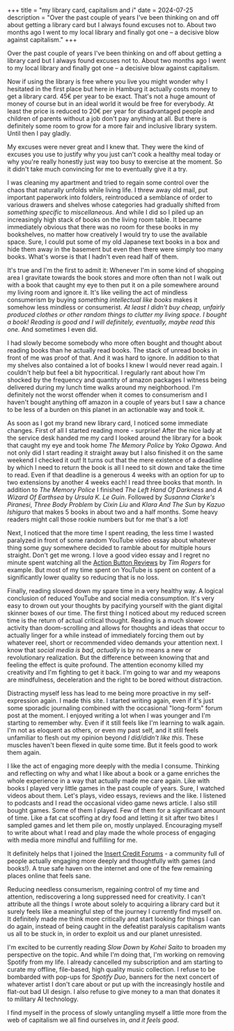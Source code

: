 +++
title = "my library card, capitalism and i"
date = 2024-07-25
description = "Over the past couple of years I've been thinking on and off about getting a library card but I always found excuses not to. About two months ago I went to my local library and finally got one &ndash; a decisive blow against capitalism."
+++

Over the past couple of years I've been thinking on and off about getting a library card but I always found excuses not to. About two months ago I went to my local library and finally got one &ndash; a decisive blow against capitalism.

Now if using the library is free where you live you might wonder why I hesitated in the first place but here in Hamburg it actually costs money to get a library card. 45€ per year to be exact. That's not a huge amount of money of course but in an ideal world it would be free for everybody. At least the price is reduced to 20€ per year for disadvantaged people and children of parents without a job don't pay anything at all. But there is definitely some room to grow for a more fair and inclusive library system. Until then I pay gladly.

My excuses were never great and I knew that. They were the kind of excuses you use to justify why you just can't cook a healthy meal today or why you're really honestly just way too busy to exercise at the moment. So it didn't take much convincing for me to eventually give it a try.

I was cleaning my apartment and tried to regain some control over the chaos that naturally unfolds while living life. I threw away old mail, put important paperwork into folders, reintroduced a semblance of order to various drawers and shelves whose categories had gradually shifted from _something specific_ to _miscellaneous_. And while I did so I piled up an increasingly high stack of books on the living room table. It became immediately obvious that there was no room for these books in my bookshelves, no matter how creatively I would try to use the available space. Sure, I could put some of my old Japanese text books in a box and hide them away in the basement but even then there were simply too many books. What's worse is that I hadn't even read half of them.

It's true and I'm the first to admit it: Whenever I'm in some kind of shopping area I gravitate towards the book stores and more often than not I walk out with a book that caught my eye to then put it on a pile somewhere around my living room and ignore it. It's like veiling the act of mindless consumerism by buying _something intellectual like books_ makes it somehow less mindless or consumerist. _At least I didn't buy cheap, unfairly produced clothes or other random things to clutter my living space. I bought a book! Reading is good and I will definitely, eventually, maybe read this one._ And sometimes I even did.

I had slowly become somebody who more often bought and thought about reading books than he actually read books. The stack of unread books in front of me was proof of that. And it was hard to ignore. In addition to that my shelves also contained a lot of books I knew I would never read again. I couldn't help but feel a bit hypocritical. I regularly rant about how I'm shocked by the frequency and quantity of amazon packages I witness being delivered during my lunch time walks around my neighborhood. I'm definitely not the worst offender when it comes to consumerism and I haven't bought anything off amazon in a couple of years but I saw a chance to be less of a burden on this planet in an actionable way and took it.

As soon as I got my brand new library card, I noticed some immediate changes. First of all I started reading more - surprise! After the nice lady at the service desk handed me my card I looked around the library for a book that caught my eye and took home _The Memory Police_ by _Yoko Ogawa_. And not only did I start reading it straight away but I also finished it on the same weekend I checked it out! It turns out that the mere existence of a deadline by which I need to return the book is all I need to sit down and take the time to read. Even if that deadline is a generous 4 weeks with an option for up to two extensions by another 4 weeks each! I read three books that month. In addition to _The Memory Police_ I finished _The Left Hand Of Darkness_ and _A Wizard Of Earthsea_ by _Ursula K. Le Guin_. Followed by _Susanna Clarke's Piranesi_, _Three Body Problem_ by _Cixin Liu_ and _Klara And The Sun_ by _Kazuo Ishiguro_ that makes 5 books in about two and a half months. Some heavy readers might call those rookie numbers but for me that's a lot!

Next, I noticed that the more time I spent reading, the less time I wasted paralyzed in front of some random YouTube video essay about whatever thing some guy somewhere decided to ramble about for multiple hours straight. Don't get me wrong. I love a good video essay and I regret no minute spent watching all the [Action Button Reviews](https://www.youtube.com/@ActionButton/videos) by _Tim Rogers_ for example. But most of my time spent on YouTube is spent on content of a significantly lower quality so reducing that is no loss.

Finally, reading slowed down my spare time in a very healthy way. A logical conclusion of reduced YouTube and social media consumption. It's very easy to drown out your thoughts by pacifying yourself with the giant digital skinner boxes of our time. The first thing I noticed about my reduced screen time is the return of actual critical thought. Reading is a much slower activity than doom-scrolling and allows for thoughts and ideas that occur to actually linger for a while instead of immediately forcing them out by whatever reel, short or recommended video demands your attention next. I know that _social media is bad, actually_ is by no means a new or revolutionary realization. But the difference between knowing that and feeling the effect is quite profound. The attention economy killed my creativity and I'm fighting to get it back. I'm going to war and my weapons are mindfulness, deceleration and the right to be bored without distraction.

Distracting myself less has lead to me being more proactive in my self-expression again. I made this site. I started writing again, even if it's just some sporadic journaling combined with the occasional "long-form" forum post at the moment. I enjoyed writing a lot when I was younger and I'm starting to remember why. Even if it still feels like I'm learning to walk again. I'm not as eloquent as others, or even my past self, and it still feels unfamiliar to flesh out my opinion beyond _I did/didn't like this_. These muscles haven't been flexed in quite some time. But it feels good to work them again.

I like the act of engaging more deeply with the media I consume. Thinking and reflecting on why and what I like about a book or a game enriches the whole experience in a way that actually made me care again. Like with books I played very little games in the past couple of years. Sure, I watched videos about them. Let's plays, video essays, reviews and the like. I listened to podcasts and I read the occasional video game news article. I also still bought games. Some of them I played. Few of them for a significant amount of time. Like a fat cat scoffing at dry food and letting it sit after two bites I sampled games and let them pile on, mostly unplayed. Encouraging myself to write about what I read and play made the whole process of engaging with media more mindful and fulfilling for me.

It definitely helps that I joined the [Insert Credit Forums](https://forums.insertcredit.com/) - a community full of people actually engaging more deeply and thoughtfully with games (and books!). A true safe haven on the internet and one of the few remaining places online that feels sane.

Reducing needless consumerism, regaining control of my time and attention, rediscovering a long suppressed need for creativity. I can't attribute all the things I wrote about solely to acquiring a library card but it surely feels like a meaningful step of the journey I currently find myself on. It definitely made me think more critically and start looking for things I can do again, instead of being caught in the defeatist paralysis capitalism wants us all to be stuck in, in order to exploit us and our planet unresisted.

I'm excited to be currently reading _Slow Down_ by _Kohei Saito_ to broaden my perspective on the topic. And while I'm doing that, I'm working on removing Spotify from my life. I already cancelled my subscription and am starting to curate my offline, file-based, high quality music collection. I refuse to be bombarded with pop-ups for _Spotify Duo_, banners for the next concert of whatever artist I don't care about or put up with the increasingly hostile and flat-out bad UI design. I also refuse to give money to a man that donates it to military AI technology.

I find myself in the process of slowly untangling myself a little more from the web of capitalism we all find ourselves in, _and it feels good_.
